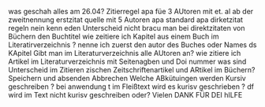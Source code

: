was geschah alles am 26.04?
Zitierregel
apa
füe 3
AUtoren
mit et.
al ab der zweitnennung
erstzitat quelle mit 5 Autoren apa standard
apa dirketzitat regeln
nein kenn eden Unterscheid nicht
bracu man bei direktzitaten von Büchern den Buchtitel
wie zeitiere ich Kapitel aus einem Buch im Literatirverzeichnis ?
nenne ich zuerst den autor des Buches oder Names ds KApitel
Gibt man im Literaturverzeichnis alle AUtoren an?
wie zitiere ich Artikel im Literaturverzeichnis mit Seitenagben und Doi nummer
was sind Unterscheid im Zitieren zischen Zeitschriftenartikel und ARtikel im Büchern?
Speichern und absenden
Abbrechen
Welche ABkütuingen werden Kursiv geschreiben ?
bei anwendung t im Fleißtext wird es kurisv geschrieben ?
df wird im Text nicht kurisv geschreiben oder?
Vielen DANK FÜR DEI hILFE
